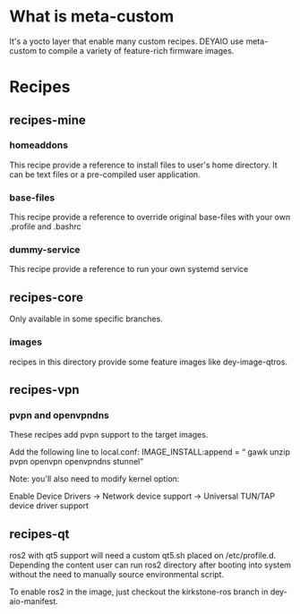 # What is meta-custom
It's a yocto layer that enable many custom recipes. DEYAIO use meta-custom to compile a variety of feature-rich firmware images. 

# Recipes

## recipes-mine

### homeaddons
This recipe provide a reference to install files to user's home directory. It can be text files or a pre-compiled user application.

### base-files
This recipe provide a reference to override original base-files with your own .profile and .bashrc 

### dummy-service
This recipe provide a reference to run your own systemd service

## recipes-core
Only available in some specific branches.

### images
recipes in this directory provide some feature images like dey-image-qtros.


## recipes-vpn

### pvpn and openvpndns
These recipes add pvpn support to the target images. 

Add the following line to local.conf:
IMAGE_INSTALL:append = “ gawk unzip pvpn openvpn openvpndns stunnel”


Note: you'll also need to modify kernel option:

Enable Device Drivers → Network device support → Universal TUN/TAP device driver support

## recipes-qt

ros2 with qt5 support will need a custom qt5.sh placed on /etc/profile.d. Depending the content user can run ros2 directory after booting into system without the need to manually source environmental script.

To enable ros2 in the image, just checkout the kirkstone-ros branch in dey-aio-manifest.
